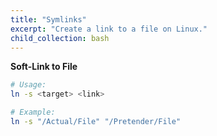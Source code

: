 ```yaml
---
title: "Symlinks"
excerpt: "Create a link to a file on Linux."
child_collection: bash
---
```


**Soft-Link to File**

```bash
# Usage:
ln -s <target> <link>

# Example:
ln -s "/Actual/File" "/Pretender/File"
```
